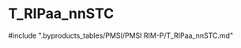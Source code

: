 # T_RIPaa_nnSTC

<!-- ATTENTION : Ne pas supprimer ou modifier la ligne ci-dessous -->
#include ".byproducts_tables/PMSI/PMSI RIM-P/T_RIPaa_nnSTC.md"
<!-- ATTENTION : Ne pas supprimer ou modifier la ligne ci-dessus -->
